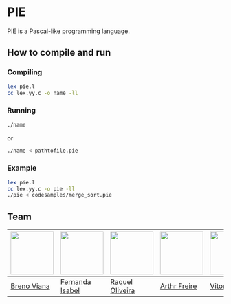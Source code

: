 # PIE

PIE is a Pascal-like programming language.

## How to compile and run

### Compiling

```bash
lex pie.l
cc lex.yy.c -o name -ll
```
### Running

```bash
./name
```
or
```bash
./name < pathtofile.pie
```
### Example
```bash
lex pie.l
cc lex.yy.c -o pie -ll
./pie < codesamples/merge_sort.pie
```

## Team

[<img src="https://avatars2.githubusercontent.com/u/17532418?v=3&s=400" width="100"/>](https://github.com/brenov) | [<img src="https://avatars1.githubusercontent.com/u/9370698?s=400&v=4" width="100"/>](https://github.com/feisabel) | [<img src="https://avatars0.githubusercontent.com/u/6775247?s=400&v=4" width="100"/>](https://github.com/raquel-oliveira) | [<img src="https://avatars2.githubusercontent.com/u/7365185?s=400&v=4" width="100"/>](https://github.com/arthurfreire) | [<img src="https://avatars0.githubusercontent.com/u/9855850?s=400&v=4" width="100"/>](https://github.com/vitorgodeiro)
---|---|---|---|---
[Breno Viana](https://github.com/brenov) | [Fernanda Isabel](https://github.com/feisabel) | [Raquel Oliveira](https://github.com/raquel-oliveira) | [Arthr Freire](https://github.com/arthurfreire) | [Vitor Godeiro](https://github.com/vitorgodeiro)
